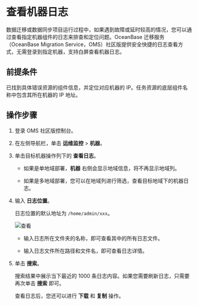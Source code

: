 # 查看机器日志

数据迁移或数据同步项目运行过程中，如果遇到故障或延时较高的情况，您可以通过查看指定机器组件的日志来排查和定位问题。OceanBase 迁移服务（OceanBase Migration Service，OMS）社区版提供安全快捷的日志查看方式，无需登录到指定机器，支持白屏查看机器日志。

## 前提条件

已找到具体错误资源的组件信息，并定位对应机器的 IP。任务资源的底层组件名称中包含其所在机器的 IP 地址。

## 操作步骤

1. 登录 OMS 社区版控制台。

2. 在左侧导航栏，单击 **运维监控** \> **机器**。

3. 单击目标机器操作列下的 **查看日志**。

   * 如果是单地域部署，**机器** 右侧会显示地域信息，将不再显示地域列。

   * 如果是多地域部署，您可以在地域列进行筛选，查看目标地域下的机器日志。

4. 输入 **日志位置**。

   日志位置的默认地址为 `/home/admin/xxx`。

   ![查看](https://help-static-aliyun-doc.aliyuncs.com/assets/img/zh-CN/8515457261/p292941.png)

   * 输入日志所在文件夹的名称，即可查看其中的所有日志文件。

   * 输入日志文件所在路径和文件名，即可查看日志详情。

5. 单击 **搜索**。

   搜索结果中展示当下最近的 1000 条日志内容。如果您需要刷新日志，只需要再次单击 **搜索** 即可。

   查看日志后，您还可以进行 **下载** 和 **复制** 操作。
